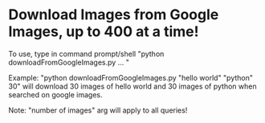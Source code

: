 # Download Images from Google Images, up to 400 at a time!

To use, type in command prompt/shell "python downloadFromGoogleImages.py <query1> <query2> ... <queryN> <number of images>"

Example: "python downloadFromGoogleImages.py "hello world" "python" 30"
will download 30 images of hello world and 30 images of python when searched on google images.

Note: "number of images" arg will apply to all queries!